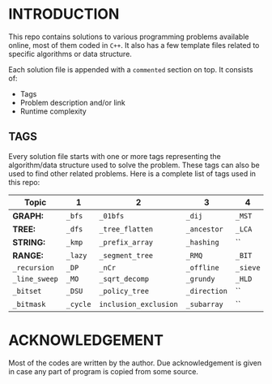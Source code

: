 # INTRODUCTION

This repo contains solutions to various programming problems available online, most of them coded in `C++`.
It also has a few template files related to specific algorithms or data structure.

Each solution file is appended with a `commented` section on top. It consists of:
- Tags
- Problem description and/or link
- Runtime complexity

## TAGS

Every solution file starts with one or more tags representing the algorithm/data structure used to solve the problem. These tags can also be used to find other related problems. Here is a complete list of tags used in this repo:

Topic | 1 | 2 | 3 | 4 | 5
--- | --- | --- | --- | --- | ---
**GRAPH:** | `_bfs` | `_01bfs` | `_dij` | `_MST` | `_floyd_warshall`
**TREE:** | `_dfs` | `_tree_flatten` | `_ancestor` | `_LCA` | `_euler_path`
**STRING:** | `_kmp` | `_prefix_array` | `_hashing` | `` | ``
**RANGE:** | `_lazy` | `_segment_tree` | `_RMQ` | `_BIT` | ``
`_recursion` | `_DP` | `_nCr` | `_offline` | `_sieve` | `_prime_factorize`
`_line_sweep` | `_MO` | `_sqrt_decomp` | `_grundy` | `_HLD` | `_fast_matrix_multiply`
`_bitset` | `_DSU` | `_policy_tree` | `_direction` | `` | ``
`_bitmask` | `_cycle` | `inclusion_exclusion` | `_subarray` | `` | ``

# ACKNOWLEDGEMENT

Most of the codes are written by the author. Due acknowledgement is given in case any part of program is copied from some source.
